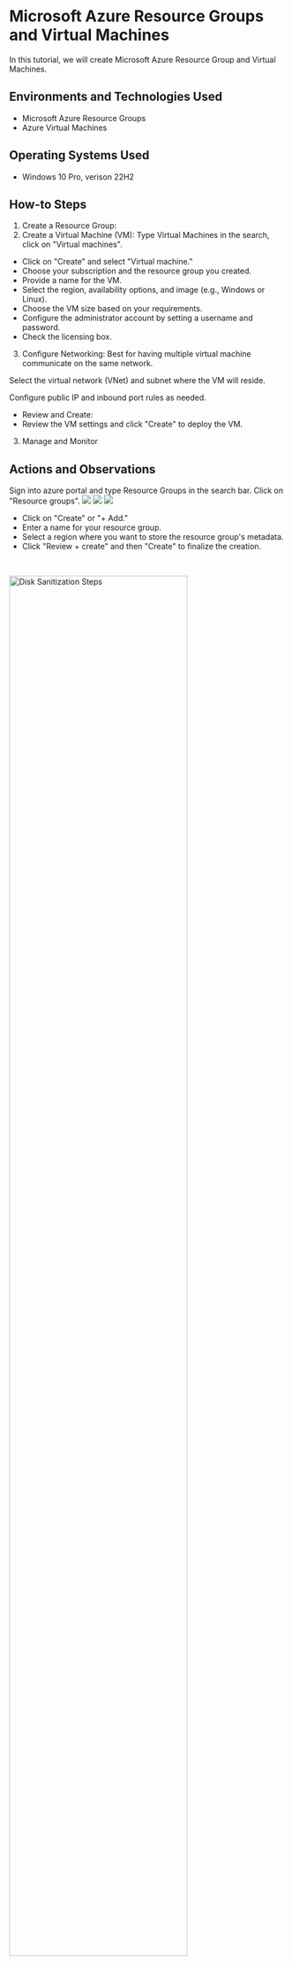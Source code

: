 <p align="center">

</p>

<h1>Microsoft Azure Resource Groups and Virtual Machines</h1>
In this tutorial, we will create Microsoft Azure Resource Group and Virtual Machines. <br />

<h2>Environments and Technologies Used</h2>

- Microsoft Azure Resource Groups
- Azure Virtual Machines

<h2>Operating Systems Used </h2>

- Windows 10 Pro, verison 22H2

<h2>How-to Steps</h2>

1. Create a Resource Group:
2. Create a Virtual Machine (VM):
   Type Virtual Machines in the search, click on "Virtual machines".

- Click on "Create" and select "Virtual machine."
- Choose your subscription and the resource group you created.
- Provide a name for the VM.
- Select the region, availability options, and image (e.g., Windows or Linux).
- Choose the VM size based on your requirements.
- Configure the administrator account by setting a username and password.
- Check the licensing box.

3. Configure Networking:
Best for having multiple virtual machine communicate on the same network.

Select the virtual network (VNet) and subnet where the VM will reside.

Configure public IP and inbound port rules as needed.
- Review and Create:
- Review the VM settings and click "Create" to deploy the VM.
3. Manage and Monitor
  
<h2>Actions and Observations</h2>

<p>
Sign into azure portal and type Resource Groups in the search bar. Click on "Resource groups".
<img src="https://imgur.com/SXhn5to.png"/>
<img src="https://imgur.com/alN5XYF.png"/>
<img src="https://imgur.com/lcAZ9f4.png"/>
</p>
<p>

- Click on "Create" or "+ Add."
- Enter a name for your resource group.
- Select a region where you want to store the resource group's metadata.
- Click "Review + create" and then "Create" to finalize the creation.
</p>
<br />

<p>
<img src="https://i.imgur.com/DJmEXEB.png" height="80%" width="80%" alt="Disk Sanitization Steps"/>
</p>
<p>
Lorem ipsum dolor sit amet, consectetur adipiscing elit, sed do eiusmod tempor incididunt ut labore et dolore magna aliqua. Ut enim ad minim veniam, quis nostrud exercitation ullamco laboris nisi ut aliquip ex ea commodo consequat. Duis aute irure dolor in reprehenderit in voluptate velit esse cillum dolore eu fugiat nulla pariatur.
</p>
<br />

<p>
<img src="https://i.imgur.com/DJmEXEB.png" height="80%" width="80%" alt="Disk Sanitization Steps"/>
</p>
<p>
Lorem ipsum dolor sit amet, consectetur adipiscing elit, sed do eiusmod tempor incididunt ut labore et dolore magna aliqua. Ut enim ad minim veniam, quis nostrud exercitation ullamco laboris nisi ut aliquip ex ea commodo consequat. Duis aute irure dolor in reprehenderit in voluptate velit esse cillum dolore eu fugiat nulla pariatur.
</p>
<br />
